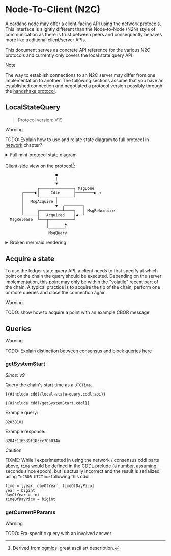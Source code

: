 # Node-To-Client (N2C)

A cardano node may offer a client-facing API using the [network protocols](../network). This interface is slightly different than the Node-to-Node (N2N) style of communication as there is trust between peers and consequently behaves more like traditional client/server APIs.

This document serves as concrete API reference for the various N2C protocols and currently only covers the local state query API.

> [!NOTE]
> The way to establish connections to an N2C server may differ from one implementation to another. The following sections assume that you have an established connection and negotiated a protocol version possibly through the [handshake protocol](../network/handshake.md).

## LocalStateQuery

> Protocol version: V19

> [!WARNING]
> TODO: Explain how to use and relate state diagram to full protocol in [network](../network) chapter?

<details>
  <summary> Full mini-protocol state diagram</summary>

```mermaid
stateDiagram
    direction LR
    [*] --> StIdle
    StIdle --> [*]: MsgDone
    StIdle --> Acquiring: MsgAcquire
    Acquiring --> Acquired: MsgAcquired
    Acquired --> Querying: MsgQuery
    Querying --> Acquired: MsgResult
    Acquired --> Acquiring: MsgReAcquire
    Acquiring --> StIdle: MsgFailure
    Acquired --> StIdle: MsgRelease
```

See also definition in [network spec](https://ouroboros-network.cardano.intersectmbo.org/pdfs/network-spec/network-spec.pdf#section.3.13).

</details>

Client-side view on the protocol[^1]:

```
                      ●
                      │
                      ▼
              ┌───────────────┐ MsgDone
       ╭─────▶│     Idle      ├────────▶ ○
       │      └───────┬───────┘
       │   MsgAcquire │ 
       │              ▼  ╭────────╮
       │      ┌──────────┴────┐   │ MsgReAcquire
       ╰──────┤   Acquired    │◀──╯
  MsgRelease  └───┬───────────┘
                  │       ▲
                  ╰───────╯
                   MsgQuery
```

<details>
  <summary>Broken mermaid rendering</summary>

```mermaid
stateDiagram
    direction LR
    [*] --> StIdle
    StIdle --> Acquired: MsgAcquire
    Acquired --> Acquired: MsgQuery, MsgReAcquire, MsgFailure
    StIdle --> StIdle: MsgFailure
    Acquired --> StIdle: MsgRelease
    StIdle --> [*]: MsgDone
```

</details>

[^1]: Derived from [ogmios](https://ogmios.dev/mini-protocols/local-state-query/)' great ascii art description.

## Acquire a state

To use the ledger state query API, a client needs to first specify at which point on the chain the query should be executed. Depending on the server implementation, this point may only be within the "volatile" recent part of the chain. A typical practice is to acquire the tip of the chain, perform one or more queries and close the connection again.

> [!WARNING]
> TODO: show how to acquire a point with an example CBOR message

## Queries

> [!WARNING]
> TODO: Explain distinction between consensus and block queries here

### getSystemStart

_Since: v9_

Query the chain's start time as a `UTCTime`.

```cddl
{{#include cddl/local-state-query.cddl:api}}
```

```cddl
{{#include cddl/getSystemStart.cddl}}
```

Example query:

```cbor
82038101
```

Example response:

```cbor
8204c11b539f18ccc70a034a
```

> [!CAUTION]
> FIXME: While I experimented in using the network / consensus cddl parts above, `time` would be defined in the CDDL prelude (a number, assuming seconds since epoch), but is actually incorrect and the result is serialized using `ToCBOR UTCTime` following this cddl:
> ```cddl
> time = [year, dayOfYear, timeOfDayPico]
> year = bigint
> dayOfYear = int
> timeOfDayPico = bigint
> ```

### getCurrentPParams

> [!WARNING]
> TODO: Era-specific query with an involved answer

